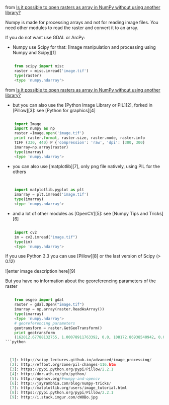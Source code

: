 
from [Is it possible to open rasters as array in NumPy without using another library?](http://gis.stackexchange.com/questions/76919/is-it-possible-to-open-rasters-as-array-in-numpy-without-using-another-library)


Numpy is made for processing arrays and not for reading image files. You need other modules to read the raster and convert it to an array.

If you do not want use GDAL or ArcPy:

  - Numpy use Scipy for that: [Image manipulation and processing using Numpy and Scipy][1]

```python

    from scipy import misc
    raster = misc.imread('image.tif')
    type(raster)
    <type 'numpy.ndarray'>
```


from [Is it possible to open rasters as array in NumPy without using another library?](http://gis.stackexchange.com/questions/76919/is-it-possible-to-open-rasters-as-array-in-numpy-without-using-another-library/76937)

  - but you can also use the [Python Image Library or PIL][2], forked in [Pillow][3]: see [Python for graphics][4]

```python

    import Image
    import numpy as np
    raster =Image.open('image.tif')
    print raster.format, raster.size, raster.mode, raster.info
    TIFF (330, 440) P {'compression': 'raw', 'dpi': (300, 300)   
    imarray=np.array(raster)
    type(imarray)
    <type 'numpy.ndarray'>
```

 - you can also use [matplotlib][7], only png file natively, using PIL for the others 

```python
 

    import matplotlib.pyplot as plt
    imarray = plt.imread('image.tif')
    type(imarray)
    <type 'numpy.ndarray'>


```

  - and a lot of other modules as [OpenCV][5]: see [Numpy Tips and Tricks][6]

```python

    import cv2
    im = cv2.imread("image.tif")
    type(im)
    <type 'numpy.ndarray'>
```


If you use Python 3.3 you can use [Pillow][8] or the last version of Scipy (> 0.12)

![enter image description here][9]

But you have no information about the georeferencing parameters of the raster

```python

    from osgeo import gdal
    raster = gdal.Open("image.tif")
    imarray = np.array(raster.ReadAsArray())
    type(imarray)
    <type 'numpy.ndarray'>
    # georeferencing parameters 
    geotransform = raster.GetGeoTransform()
    print geotransform
    (162012.67788132755, 1.00078911763392, 0.0, 108172.86938540942, 0.0, -1.00078911763392)
```python



  [1]: http://scipy-lectures.github.io/advanced/image_processing/
  [2]: http://effbot.org/zone/pil-changes-116.htm
  [3]: https://pypi.python.org/pypi/Pillow/2.2.1
  [4]: http://dmr.ath.cx/gfx/python/
  [5]: http://opencv.org/#numpy-and-opencv
  [6]: http://jayrambhia.com/blog/numpy-tricks/
  [7]: http://matplotlib.org/users/image_tutorial.html
  [8]: https://pypi.python.org/pypi/Pillow/2.2.1
  [9]: http://i.stack.imgur.com/cW0Bo.jpg
